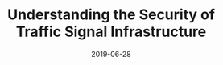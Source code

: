 ---
title: "Understanding the Security of Traffic Signal Infrastructure"
collection: publications
permalink: /publication/2019-06-28-dimva19-number-3
excerpt: #'This paper is about the number 1. The number 2 is left for future work.'
date: 2019-06-28
venue: 'In Proceedings of the 16th Conference on Detection of Intrusions and Malware & Vulnerability Assessment, Gothenburg, Sweden'
venueshort: 'DIMVA&apos;19'
authors: "<b>Zhenyu Ning</b>, Fengwei Zhang, and Stephen Remias"
paperurl: '/files/dimva19.pdf'
ifactor: #5.824
accept_rate: '28.8% = 23/80'
citation: #'Your Name, You. (2009). &quot;Paper Title Number 1.&quot; <i>Journal 1</i>. 1(1).'
slides: '/files/dimva19-slides.pdf'
source: #'http://ningzhenyu.github.io/files/dimva19.pdf'
videos: #'"http://ningzhenyu.github.io/files/dimva19.pdf","http://ningzhenyu.github.io/files/dimva19.pdf"'
---